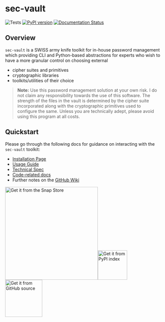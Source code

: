 # sec-vault
![Tests](https://github.com/siddharths2710/sec-vault/actions/workflows/python-package.yml/badge.svg)
[![PyPI version](https://badge.fury.io/py/sec-vault.svg)](https://badge.fury.io/py/sec-vault)
[![Documentation Status](http://img.shields.io/badge/docs-latest-brightgreen.svg)](https://sec-vault.readthedocs.io)
## Overview
`sec-vault` is a SWISS army knife toolkit for in-house password management which providing CLI and Python-based abstractions for experts 
who wish to have a more granular control on choosing external
- cipher suites and primitives
- cryptographic libraries 
- toolkits/utilities of their choice

> **Note:** Use this password management solution at your own risk. I do not claim any responsibility towards the use of this software.
> The strength of the files in the vault is determined by the cipher suite incorporated along with the cryptographic primitives used to configure
> the same. Unless you are technically adept, please avoid using this program at all costs.
> 

## Quickstart

Please go through the following docs for guidance on interacting with the `sec-vault` toolkit:
- [Installation Page](https://github.com/siddharths2710/sec-vault/wiki/Installation) 
- [Usage Guide](https://github.com/siddharths2710/sec-vault/wiki/Usage-Guide) 
- [Technical Spec](https://github.com/siddharths2710/sec-vault/wiki/Design-Document)
- [Code-related docs](https://sec-vault.readthedocs.io)
- Further notes on the [GitHub Wiki](https://github.com/siddharths2710/sec-vault/wiki)

<a href="https://snapcraft.io/sec-vault" title="Get it from the Snap Store"><img src="https://snapcraft.io/static/images/badges/en/snap-store-white.svg" alt="Get it from the Snap Store" width="300" /></a><a href="https://pypi.org/project/sec-vault" title="Get it from PyPI index"><img src="https://miro.medium.com/max/100/1*ciPCmwyO6C79SLVU5Rj50w.jpeg" alt="Get it from PyPI index" width="95" /></a><a href="https://github.com/siddharths2710/sec-vault" title="Source"><img src="https://github.githubassets.com/images/modules/logos_page/Octocat.png" alt="Get it from GitHub source" width="120" /></a>
